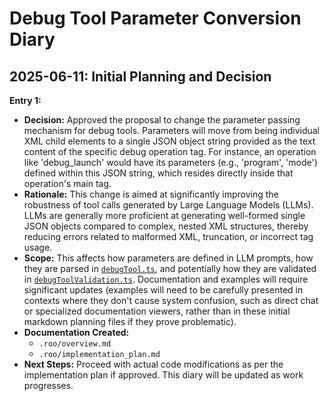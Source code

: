 # Debug Tool Parameter Conversion Diary

## 2025-06-11: Initial Planning and Decision

**Entry 1:**

*   **Decision:** Approved the proposal to change the parameter passing mechanism for debug tools. Parameters will move from being individual XML child elements to a single JSON object string provided as the text content of the specific debug operation tag. For instance, an operation like 'debug_launch' would have its parameters (e.g., 'program', 'mode') defined within this JSON string, which resides directly inside that operation's main tag.
*   **Rationale:** This change is aimed at significantly improving the robustness of tool calls generated by Large Language Models (LLMs). LLMs are generally more proficient at generating well-formed single JSON objects compared to complex, nested XML structures, thereby reducing errors related to malformed XML, truncation, or incorrect tag usage.
*   **Scope:** This affects how parameters are defined in LLM prompts, how they are parsed in [`debugTool.ts`](src/core/tools/debugTool.ts:1), and potentially how they are validated in [`debugToolValidation.ts`](src/core/tools/debugToolValidation.ts:1). Documentation and examples will require significant updates (examples will need to be carefully presented in contexts where they don't cause system confusion, such as direct chat or specialized documentation viewers, rather than in these initial markdown planning files if they prove problematic).
*   **Documentation Created:**
    *   `.roo/overview.md`
    *   `.roo/implementation_plan.md`
*   **Next Steps:** Proceed with actual code modifications as per the implementation plan if approved. This diary will be updated as work progresses.